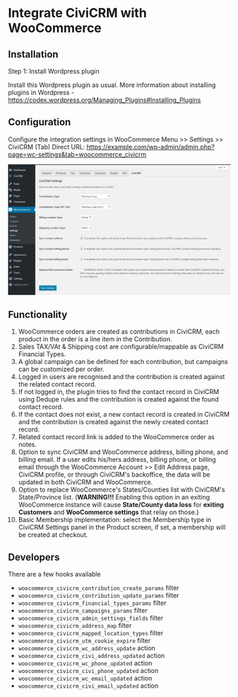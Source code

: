 # Integrate CiviCRM with WooCommerce

## Installation

Step 1: Install Wordpress plugin

Install this Wordpress plugin as usual. More information about installing plugins in Wordpress - https://codex.wordpress.org/Managing_Plugins#Installing_Plugins

## Configuration

Configure the integration settings in WooCommerce Menu >> Settings >> CiviCRM (Tab)
Direct URL: https://example.com/wp-admin/admin.php?page=wc-settings&tab=woocommerce_civicrm

![WooCommerce CiviCRM Settings](./screenshots/settings.jpg)

## Functionality

1. WooCommerce orders are created as contributions in CiviCRM, each product in the order is a line item in the Contribution.
2. Sales TAX/VAt & Shipping cost are configurable/mappable as CiviCRM Financial Types.
3. A global campaign can be defined for each contribution, but campaigns can be customized per order.
4. Logged in users are recognised and the contribution is created against the related contact record.
5. If not logged in, the plugin tries to find the contact record in CiviCRM using Dedupe rules and the contribution is created against the found contact record.
6. If the contact does not exist, a new contact record is created in CiviCRM and the contribution is created against the newly created contact record.
7. Related contact record link is added to the WooCommerce order as notes.
8. Option to sync CiviCRM and WooCommerce address, billing phone, and billing email. If a user edits his/hers address, billing phone, or billing email through the WooCommerce Account >> Edit Address page, CiviCRM profile, or through CiviCRM's backoffice, the data will be updated in both CiviCRM and WooCommerce.
9. Option to replace WooCommerce's States/Counties list with CiviCRM's State/Province list. (**WARNING!!!** Enabling this option in an exiting WooCommerce instance will cause **State/County data loss** for **exiting Customers** and **WooCommerce settings** that relay on those.)
10. Basic Membership implementation: select the Membership type in CiviCRM Settings panel in the Product screen, if set, a membership will be created at checkout.

## Developers
There are a few hooks available
* `woocommerce_civicrm_contribution_create_params` filter
* `woocommerce_civicrm_contribution_update_params` filter
* `woocommerce_civicrm_financial_types_params` filter
* `woocommerce_civicrm_campaigns_params` filter
* `woocommerce_civicrm_admin_settings_fields` filter
* `woocommerce_civicrm_address_map` filter
* `woocommerce_civicrm_mapped_location_types` filter
* `woocommerce_civicrm_utm_cookie_expire` filter
* `woocommerce_civicrm_wc_address_update` action
* `woocommerce_civicrm_civi_address_updated` action
* `woocommerce_civicrm_wc_phone_updated` action
* `woocommerce_civicrm_civi_phone_updated` action
* `woocommerce_civicrm_wc_email_updated` action
* `woocommerce_civicrm_civi_email_updated` action
